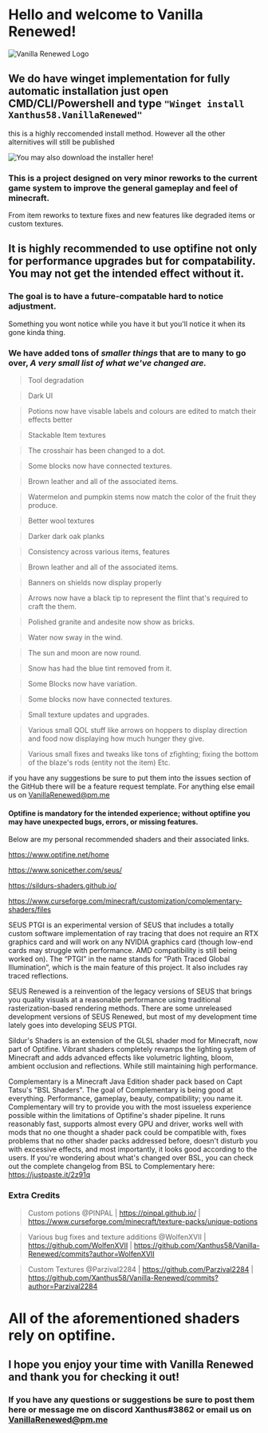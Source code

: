 
# Hello and welcome to Vanilla Renewed! 

![Vanilla Renewed Logo](https://user-images.githubusercontent.com/66909997/139557610-8005dc86-4a37-46fd-8544-320ee78941a4.png)

## We do have winget implementation for fully automatic installation just open CMD/CLI/Powershell and type `"Winget install Xanthus58.VanillaRenewed"`
this is a highly reccomended install method. However all the other alternitives will still be published

![You may also download the installer here!](https://github.com/Xanthus58/Vanilla-Renewed/releases)

### This is a project designed on very minor reworks to the current game system to improve the general gameplay and feel of minecraft.
From item reworks to texture fixes and new features like degraded items or custom textures.

## It is highly recommended to use optifine not only for performance upgrades but for compatability. You may not get the intended effect without it.

### The goal is to have a future-compatable hard to notice adjustment. 
Something you wont notice while you have it but you'll notice it when its gone kinda thing. 

### We have added tons of *smaller things* that are to many to go over, *A very small list of what we've changed are.*
>Tool degradation

>Dark UI

>Potions now have visable labels and colours are edited to match their effects better

>Stackable Item textures

>The crosshair has been changed to a dot.

>Some blocks now have connected textures.

>Brown leather and all of the associated items.

>Watermelon and pumpkin stems now match the color of the fruit they produce.

>Better wool textures

>Darker dark oak planks

>Consistency across various items, features

>Brown leather and all of the associated items.

>Banners on shields now display properly

>Arrows now have a black tip to represent the flint that's required to craft the them.

>Polished granite and andesite now show as bricks. 

>Water now sway in the wind.

>The sun and moon are now round.

>Snow has had the blue tint removed from it.

>Some Blocks now have variation.

>Some blocks now have connected textures.

>Small texture updates and upgrades.

>Various small QOL stuff like arrows on hoppers to display direction and food now displaying how much hunger they give.

>Various small fixes and tweaks like tons of zfighting; fixing the bottom of the blaze's rods (entity not the item) Etc.

if you have any suggestions be sure to put them into the issues section of the GitHub there will be a feature request template. For anything else email us on VanillaRenewed@pm.me

#### Optifine is mandatory for the intended experience; without optifine you may have unexpected bugs, errors, or missing features.

Below are my personal recommended shaders and their associated links.

https://www.optifine.net/home

https://www.sonicether.com/seus/

https://sildurs-shaders.github.io/

https://www.curseforge.com/minecraft/customization/complementary-shaders/files

SEUS PTGI is an experimental version of SEUS that includes a totally custom software implementation of ray tracing that does not require an RTX graphics card and will work on any NVIDIA graphics card (though low-end cards may struggle with performance. AMD compatibility is still being worked on). The “PTGI” in the name stands for “Path Traced Global Illumination”, which is the main feature of this project. It also includes ray traced reflections.

SEUS Renewed is a reinvention of the legacy versions of SEUS that brings you quality visuals at a reasonable performance using traditional rasterization-based rendering methods. There are some unreleased development versions of SEUS Renewed, but most of my development time lately goes into developing SEUS PTGI.

Sildur's Shaders is an extension of the GLSL shader mod for Minecraft, now part of Optifine.
Vibrant shaders completely revamps the lighting system of Minecraft and adds advanced effects like volumetric lighting, bloom, ambient occlusion and reflections. While still maintaining high performance.

Complementary is a Minecraft Java Edition shader pack based on Capt Tatsu's "BSL Shaders". The goal of Complementary is being good at everything. Performance, gameplay, beauty, compatibility; you name it. Complementary will try to provide you with the most issueless experience possible within the limitations of Optifine's shader pipeline. It runs reasonably fast, supports almost every GPU and driver, works well with mods that no one thought a shader pack could be compatible with, fixes problems that no other shader packs addressed before, doesn't disturb you with excessive effects, and most importantly, it looks good according to the users. If you're wondering about what's changed over BSL, you can check out the complete changelog from BSL to Complementary here: https://justpaste.it/2z91q

### Extra Credits
>Custom potions @PINPAL | https://pinpal.github.io/ | https://www.curseforge.com/minecraft/texture-packs/unique-potions

>Various bug fixes and texture additions @WolfenXVII | https://github.com/WolfenXVII | https://github.com/Xanthus58/Vanilla-Renewed/commits?author=WolfenXVII

>Custom Textures @Parzival2284 | https://github.com/Parzival2284 | https://github.com/Xanthus58/Vanilla-Renewed/commits?author=Parzival2284

# All of the aforementioned shaders rely on optifine.


## I hope you enjoy your time with Vanilla Renewed and thank you for checking it out! 
### If you have any questions or suggestions be sure to post them here or message me on discord Xanthus#3862 or email us on VanillaRenewed@pm.me
